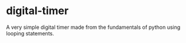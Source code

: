 # digital-timer
A very simple digital timer made from the fundamentals of python using looping statements.
